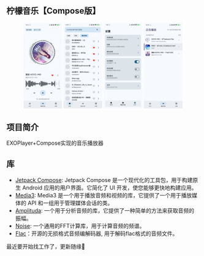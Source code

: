 ## 柠檬音乐【Compose版】

<p align="center">

<img src="/img/Screenshot_2024-10-21-22-12-05-734_me.spica27.spi.jpg" width="20%"/>
<img src="/img/Screenshot_2024-10-18-22-40-02-391_me.spica27.spi.jpg" width="20%"/>
<img src="/img/Screenshot_2024-10-16-13-46-08-319_me.spica27.spi.jpg" width="20%"/>
<img src="/img/Screenshot_2024-10-21-22-14-25-719_me.spica27.spi.jpg" width="20%"/>
</p>

## 项目简介

EXOPlayer+Compose实现的音乐播放器

## 库

- [Jetpack Compose](https://developer.android.com/compose): Jetpack Compose 是一个现代化的工具包，用于构建原生
  Android 应用的用户界面。它简化了 UI 开发，使您能够更快地构建应用。
- [Media3](https://github.com/androidx/media): Media3 是一个用于播放音频和视频的库，它提供了一个用于播放媒体的
  API
  和一组用于管理媒体会话的类。
- [Amplituda](https://github.com/lincollincol/Amplituda): 一个用于分析音频的库，它提供了一种简单的方法来获取音频的振幅。
- [Noise](https://github.com/paramsen/noise): 一个通用的FFT计算库，用于计算音频的频谱。
- [Flac](https://xiph.org/flac/changelog.html)：开源的无损格式音频编解码器, 用于解码flac格式的音频文件。

最近要开始找工作了，更新随缘🌈
